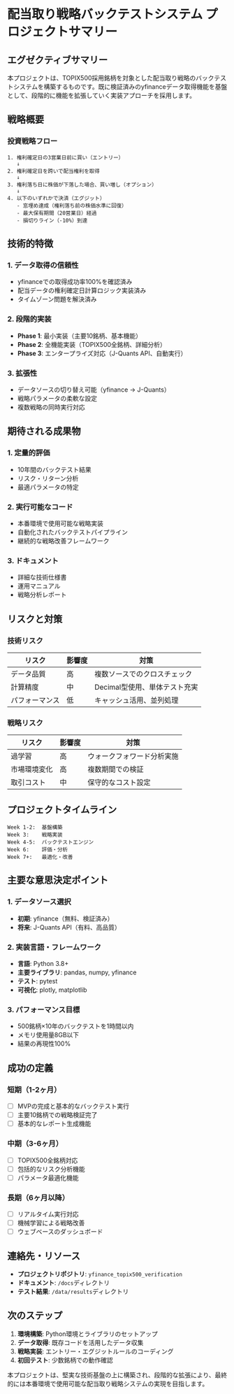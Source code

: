 # 配当取り戦略バックテストシステム プロジェクトサマリー

## エグゼクティブサマリー

本プロジェクトは、TOPIX500採用銘柄を対象とした配当取り戦略のバックテストシステムを構築するものです。既に検証済みのyfinanceデータ取得機能を基盤として、段階的に機能を拡張していく実装アプローチを採用します。

## 戦略概要

### 投資戦略フロー
```
1. 権利確定日の3営業日前に買い（エントリー）
   ↓
2. 権利確定日を跨いで配当権利を取得
   ↓
3. 権利落ち日に株価が下落した場合、買い増し（オプション）
   ↓
4. 以下のいずれかで決済（エグジット）
   - 窓埋め達成（権利落ち前の株価水準に回復）
   - 最大保有期間（20営業日）経過
   - 損切りライン（-10%）到達
```

## 技術的特徴

### 1. データ取得の信頼性
- yfinanceでの取得成功率100%を確認済み
- 配当データの権利確定日計算ロジック実装済み
- タイムゾーン問題を解決済み

### 2. 段階的実装
- **Phase 1**: 最小実装（主要10銘柄、基本機能）
- **Phase 2**: 全機能実装（TOPIX500全銘柄、詳細分析）
- **Phase 3**: エンタープライズ対応（J-Quants API、自動実行）

### 3. 拡張性
- データソースの切り替え可能（yfinance → J-Quants）
- 戦略パラメータの柔軟な設定
- 複数戦略の同時実行対応

## 期待される成果物

### 1. 定量的評価
- 10年間のバックテスト結果
- リスク・リターン分析
- 最適パラメータの特定

### 2. 実行可能なコード
- 本番環境で使用可能な戦略実装
- 自動化されたバックテストパイプライン
- 継続的な戦略改善フレームワーク

### 3. ドキュメント
- 詳細な技術仕様書
- 運用マニュアル
- 戦略分析レポート

## リスクと対策

### 技術リスク
| リスク | 影響度 | 対策 |
|--------|--------|------|
| データ品質 | 高 | 複数ソースでのクロスチェック |
| 計算精度 | 中 | Decimal型使用、単体テスト充実 |
| パフォーマンス | 低 | キャッシュ活用、並列処理 |

### 戦略リスク
| リスク | 影響度 | 対策 |
|--------|--------|------|
| 過学習 | 高 | ウォークフォワード分析実施 |
| 市場環境変化 | 高 | 複数期間での検証 |
| 取引コスト | 中 | 保守的なコスト設定 |

## プロジェクトタイムライン

```
Week 1-2:  基盤構築
Week 3:    戦略実装
Week 4-5:  バックテストエンジン
Week 6:    評価・分析
Week 7+:   最適化・改善
```

## 主要な意思決定ポイント

### 1. データソース選択
- **初期**: yfinance（無料、検証済み）
- **将来**: J-Quants API（有料、高品質）

### 2. 実装言語・フレームワーク
- **言語**: Python 3.8+
- **主要ライブラリ**: pandas, numpy, yfinance
- **テスト**: pytest
- **可視化**: plotly, matplotlib

### 3. パフォーマンス目標
- 500銘柄×10年のバックテストを1時間以内
- メモリ使用量8GB以下
- 結果の再現性100%

## 成功の定義

### 短期（1-2ヶ月）
- [ ] MVPの完成と基本的なバックテスト実行
- [ ] 主要10銘柄での戦略検証完了
- [ ] 基本的なレポート生成機能

### 中期（3-6ヶ月）
- [ ] TOPIX500全銘柄対応
- [ ] 包括的なリスク分析機能
- [ ] パラメータ最適化機能

### 長期（6ヶ月以降）
- [ ] リアルタイム実行対応
- [ ] 機械学習による戦略改善
- [ ] ウェブベースのダッシュボード

## 連絡先・リソース

- **プロジェクトリポジトリ**: `yfinance_topix500_verification`
- **ドキュメント**: `/docs`ディレクトリ
- **テスト結果**: `/data/results`ディレクトリ

## 次のステップ

1. **環境構築**: Python環境とライブラリのセットアップ
2. **データ取得**: 既存コードを活用したデータ収集
3. **戦略実装**: エントリー・エグジットルールのコーディング
4. **初回テスト**: 少数銘柄での動作確認

本プロジェクトは、堅実な技術基盤の上に構築され、段階的な拡張により、最終的には本番環境で使用可能な配当取り戦略システムの実現を目指します。

